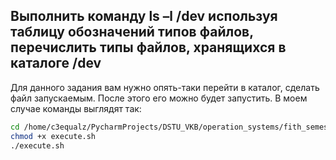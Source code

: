 ## Выполнить команду ls –l /dev используя таблицу обозначений типов файлов, перечислить типы файлов, хранящихся в каталоге /dev

Для данного задания вам нужно опять-таки перейти в каталог, сделать файл запускаемым. После этого его можно будет запустить. 
В моем случае команды выглядят так: 

```bash
cd /home/c3equalz/PycharmProjects/DSTU_VKB/operation_systems/fith_semester/5_laboratory/8_question
chmod +x execute.sh
./execute.sh
```
